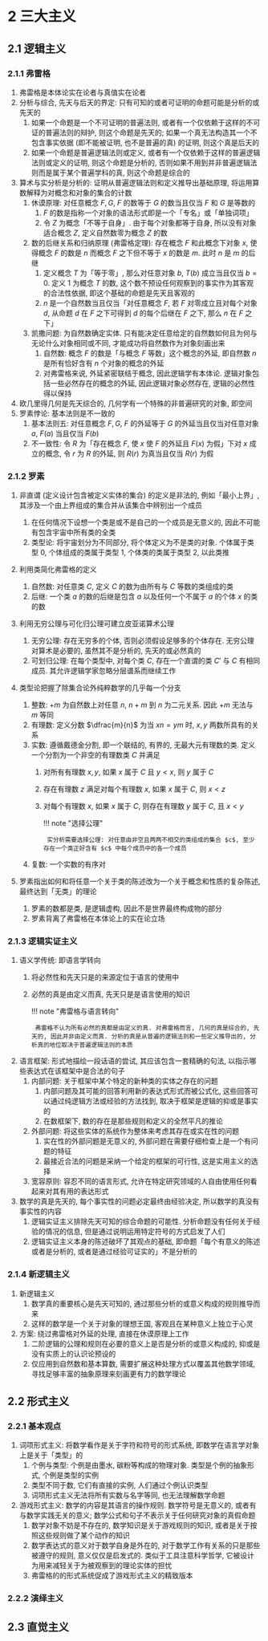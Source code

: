 # 2 三大主义

## 2.1 逻辑主义
### 2.1.1 弗雷格
1. 弗雷格是本体论实在论者与真值实在论者
2. 分析与综合, 先天与后天的界定: 只有可知的或者可证明的命题可能是分析的或先天的
    1. 如果一个命题是一个不可证明的普遍法则, 或者有一个仅依赖于这样的不可证的普遍法则的辩护, 则这个命题是先天的; 如果一个真无法构造其一个不包含事实依据 (即不能被证明, 也不是普遍的真) 的证明, 则这个真是后天的
    2. 如果一个命题是普遍逻辑法则或定义, 或者有一个仅依赖于这样的普遍逻辑法则或定义的证明, 则这个命题是分析的, 否则如果不用到并非普遍逻辑法则而是属于某个普遍学科的真, 则这个命题是综合的
3. 算术与实分析是分析的: 证明从普遍逻辑法则和定义推导出基础原理, 将运用算数解释为对概念和对象的集合的计数
    1. 休谟原理: 对任意概念 $F, G$, $F$ 的数等于 $G$ 的数当且仅当 $F$ 和 $G$ 是等数的
        1. $F$ 的数是指称一个对象的语法形式即是一个「专名」或「单独词项」
        2. 令 $Z$ 为概念「不等于自身」. 由于每个对象都等于自身, 所以没有对象适合概念 $Z$, 定义自然数零为概念 $Z$ 的数
    2. 数的后继关系和归纳原理 (弗雷格定理): 存在概念 $F$ 和此概念下对象 $x$, 使得概念 $F$ 的数是 $n$ 而概念 $F$ 之下但不等于 $x$ 的数是 $m$. 此时 $n$ 是 $m$ 的后继
        1. 定义概念 $T$ 为「等于零」, 那么对任意对象 $b$, $T(b)$ 成立当且仅当 $b=0$. 定义 $1$ 为概念 $T$ 的数, 这个数不预设任何观察到的事实作为其客观的合法性依据, 即这个基础的命题是先天且客观的
        2. $n$ 是一个自然数当且仅当「对任意概念 $F$, 若 $F$ 对零成立且对每个对象 $d$, 从命题 $d$ 在 $F$ 之下可得到 $d$ 的每个后继在  $F$ 之下, 那么 $n$ 在 $F$ 之下」
    3. 凯撒问题: 为自然数确定实体. 只有能决定任意给定的自然数如何且为何与无论什么对象相同或不同, 才能成功将自然数作为对象刻画出来
        1. 自然数: 概念 $F$ 的数是「与概念 $F$ 等数」这个概念的外延, 即自然数 $n$ 是所有恰好含有 $n$ 个对象的概念的外延
        2. 对弗雷格来说, 外延紧密联结于概念, 因此逻辑学有本体论. 逻辑对象包括一些必然存在的概念的外延, 因此逻辑对象必然存在, 逻辑的必然性得以保持
4. 欧几里得几何是先天综合的, 几何学有一个特殊的非普遍研究的对象, 即空间
5. 罗素悖论: 基本法则是不一致的
    1. 基本法则五: 对任意概念 $F, G$, $F$ 的外延等于 $G$ 的外延当且仅当对任意对象 $a$, $F(a)$ 当且仅当 $F(b)$
    2. 不一致性: 令 $R$ 为「存在概念 $F$, 使 $x$ 使 $F$ 的外延且 $F(x)$ 为假」下对 $x$ 成立的概念, 令 $r$ 为 $R$ 的外延, 则 $R(r)$ 为真当且仅当 $R(r)$ 为假
   
### 2.1.2 罗素
1. 非直谓 (定义设计包含被定义实体的集合) 的定义是非法的, 例如「最小上界」, 其涉及一个由上界组成的集合并从该集合中辨别出一个成员
    1. 在任何情况下设想一个类是或不是自己的一个成员是无意义的, 因此不可能有包含宇宙中所有类的全类
    2. 类型论: 将宇宙划分为不同部分, 将个体定义为不是类的对象. 个体属于类型 $0$, 个体组成的类属于类型 $1$, 个体类的类属于类型 $2$, 以此类推
2. 利用类简化弗雷格的定义
    1. 自然数: 对任意类 $C$, 定义 $C$ 的数为由所有与 $C$ 等数的类组成的类
    2. 后继: 一个类 $a$ 的数的后继是包含 $a$ 以及任何一个不属于 $a$ 的个体 $x$ 的类的数
3. 利用无穷公理与可化归公理可建立皮亚诺算术公理
    1. 无穷公理: 存在无穷多的个体, 否则必须假设足够多的个体存在. 无穷公理对算术是必要的, 虽然其不是分析的, 先天的或必然真的
    2. 可划归公理: 在每个类型中, 对每个类 $C$, 存在一个直谓的类 $C'$ 与 $C$ 有相同成员. 其允许逻辑学家忽略分层谱系而继续工作
4. 类型论把握了除集合论外纯粹数学的几乎每一个分支
    1. 整数: $+m$ 为自然数上对任意 $n$, $n+m$ 到 $n$ 为二元关系. 因此 $+m$ 无法与 $m$ 等同
    2. 有理数: 定义分数 $\dfrac{m}{n}$ 为当 $xn=ym$ 时, $x, y$ 两数所具有的关系
    3. 实数: 遵循戴德金分割, 即一个联结的, 有界的, 无最大元有理数的类. 定义一个分割为一个非空的有理数类 $C$ 并满足
        1. 对所有有理数 $x, y$, 如果 $x$ 属于 $C$ 且 $y<x$, 则 $y$ 属于 $C$
        2. 存在有理数 $z$ 满足对每个有理数 $x$, 如果 $x$ 属于 $C$, 则 $x<z$
        3. 对每个有理数 $x$, 如果 $x$ 属于 $C$, 则存在有理数 $y$ 属于 $C$, 且 $x<y$
        
            !!! note "选择公理"
                
                实分析需要选择公理: 对任意由非空且两两不相交的类组成的集合 $c$, 至少存在一个类正好含有 $c$ 中每个成员中的各一个成员
    
    4. 复数: 一个实数的有序对

5. 罗素指出如何和将任意一个关于类的陈述改为一个关于概念和性质的复杂陈述, 最终达到「无类」的理论
    1. 罗素的数都是类, 是逻辑虚构, 因此不是世界最终构成物的部分
    2. 罗素背离了弗雷格在本体论上的实在论立场

### 2.1.3 逻辑实证主义
1. 语义学传统: 即语言学转向
    1. 将必然性和先天只是的来源定位于语言的使用中
    2. 必然的真是由定义而真, 先天只是是语言使用的知识

        !!! note "弗雷格与语言转向"

            弗雷格不认为所有必然的真都是由定义的真. 对弗雷格而言, 几何的真是综合的, 先天的, 因此并非由定义而真. 分析的真是从普遍的逻辑法则和一些定义推导出的, 分析真的地位取决于普遍逻辑法则的本质

2. 语言框架: 形式地描绘一段话语的尝试, 其应该包含一套精确的句法, 以指示哪些表达式在该框架中是合法的句子
    1. 内部问题: 关于框架中某个特定的新种类的实体之存在的问题
        1. 内部问题及其可能的回答利用新的表达式形式而被公式化, 这些回答可以通过纯逻辑方法或经验的方法找到, 取决于框架是逻辑的抑或是事实的
        2. 在数框架下, 数的存在是那些规则和定义的全然平凡的推论
    2. 外部问题: 将这些实体的系统作为整体来考虑其存在或实在性的问题
        1. 实在性的外部问题是无意义的, 外部问题在需要仔细检查上是一个有问题的特征
        2. 最接近合法的问题是采纳一个给定的框架的可行性, 这是实用主义的选择
    3. 宽容原则: 容忍不同的语言形式, 允许在特定研究领域的人自由使用任何看起来对其有用的表达形式
3. 数学的真是先天的, 每个事实性的问题必定最终由经验决定, 所以数学的真没有事实性的内容
    1. 逻辑实证主义排除先天可知的综合命题的可能性. 分析命题没有任何关于经验的情况的信息, 但是通过说明运用特定符号的方式启发了人们
    2. 逻辑实证主义本身的陈述破坏了其观点的基础, 即命题「每个有意义的陈述或者是分析的, 或者是通过经验可证实的」不是分析的

### 2.1.4 新逻辑主义
1. 新逻辑主义
    1. 数学真的重要核心是先天可知的, 通过那些分析的或意义构成的规则推导而来
    2. 这样的数学是一个关于对象的理想王国, 客观且在某种意义上独立于心灵
2. 方案: 绕过弗雷格对外延的处理, 直接在休谟原理上工作  
    1. 二阶逻辑的公理和规则在必要的意义上是否是分析的或意义构成的, 抑或是没有实质上的认识论预设的
    2. 仅应用到自然数和基本算数, 需要扩展这种处理方式以覆盖其他数学领域, 寻找足够丰富的抽象原理来刻画更有力的数学理论

## 2.2 形式主义
### 2.2.1 基本观点
1. 词项形式主义: 将数学看作是关于字符和符号的形式系统, 即数学在语言学对象上是关于「类型」的
    1. 个例与类型: 个例是由墨水, 碳粉等构成的物理对象. 类型是个例的抽象形式, 个例是类型的实例
    2. 类型不同于数, 它们有直接的实例, 人们通过个例认识类型
    3. 词项形式主义无法将所有实数与名字等同, 也无法理解数学命题
2. 游戏形式主义: 数学的内容是其语言的操作规则. 数学符号是无意义的, 或者有与数学实践无关的意义; 数学公式和句子不表示关于任何研究对象的真假命题
    1. 数学对象不妨是不存在的, 数学知识是关于游戏规则的知识, 或者是关于按照这些规则做了某个动作的知识
    2. 数学表达式的意义对于数学自身是外在的, 对于数学工作有关系的只是那些被遵守的规则, 意义仅仅是启发式的. 类似于工具注意科学哲学, 它被设计为用来减轻关于为被观察到的理论实体的担忧
    3. 弗雷格的的形式系统促成了游戏形式主义的精致版本

### 2.2.2 演绎主义

## 2.3 直觉主义
